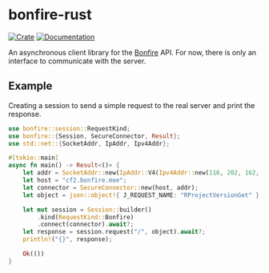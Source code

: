 # bonfire-rust

[![Crate](https://img.shields.io/crates/v/bonfire)](https://crates.io/bonfire)
[![Documentation](https://img.shields.io/docsrs/bonfire)](https://docs.rs/bonfire)

An asynchronous client library for the [Bonfire](https://github.com/timas130/bonfire) API.
For now, there is only an interface to communicate with the server.

## Example

Creating a session to send a simple request to the real server and print the response.

```rust
use bonfire::session::RequestKind;
use bonfire::{Session, SecureConnector, Result};
use std::net::{SocketAddr, IpAddr, Ipv4Addr};

#[tokio::main]
async fn main() -> Result<()> {
    let addr = SocketAddr::new(IpAddr::V4(Ipv4Addr::new(116, 202, 162, 215)), 443);
    let host = "cf2.bonfire.moe";
    let connector = SecureConnector::new(host, addr);
    let object = json::object!{ J_REQUEST_NAME: "RProjectVersionGet" };

    let mut session = Session::builder()
        .kind(RequestKind::Bonfire)
        .connect(connector).await?;
    let response = session.request("/", object).await?;
    println!("{}", response);

    Ok(())
}
```
